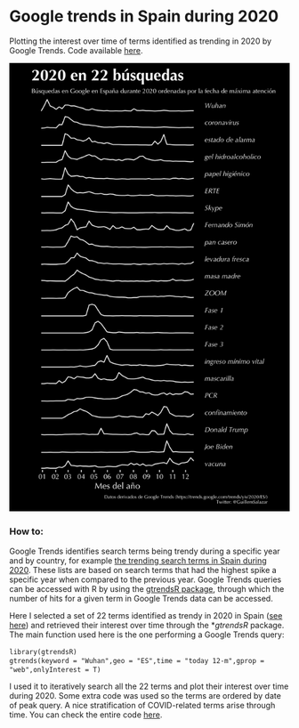 # Google trends in Spain during 2020

Plotting the interest over time of terms identified as trending in 2020 by Google Trends. Code available [here](https://github.com/GuillemSalazar/r_miscellanea/blob/gh-pages/code/google_trends_2020.R).

![osm](../images/2_gogle_trends_2020.png)

### How to:

Google Trends identifies search terms being trendy during a specific year and by country, for example [the trending search terms in Spain during 2020](https://trends.google.com/trends/yis/2020/ES/). These lists are based on search terms that had the highest spike a specific year when compared to the previous year. Google Trends queries can be accessed with R by using the [gtrendsR package](https://cran.r-project.org/web/packages/gtrendsR/), through which the number of hits for a given term in Google Trends data can be accessed.

Here I selected a set of 22 terms identified as trendy in 2020 in Spain ([see here](https://trends.google.com/trends/yis/2020/ES/)) and retrieved their interest over time through the **gtrendsR* package. The main function used here is the one performing a Google Trends query:

```{R}
library(gtrendsR)
gtrends(keyword = "Wuhan",geo = "ES",time = "today 12-m",gprop = "web",onlyInterest = T)
```

I used it to iteratively search all the 22 terms and plot their interest over time during 2020. Some extra code was used so the terms are ordered by date of peak query. A nice stratification of COVID-related terms arise through time. You can check the entire code [here](https://github.com/GuillemSalazar/r_miscellanea/blob/gh-pages/code/google_trends_2020.R).